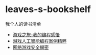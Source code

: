 # leaves-s-bookshelf
我个人的读书清单

* [游戏之旅-我的编程感悟](https://book.douban.com/subject/1441780)
* [游戏人工智能编程案例精粹](https://book.douban.com/subject/3081930/)
* [网络游戏安全揭密](https://book.douban.com/subject/3612076/)
